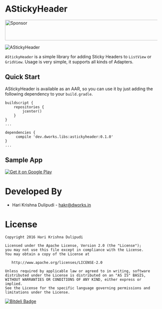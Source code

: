 AStickyHeader
==========

<a href="https://app.codesponsor.io/link/DDouVAHvg5bDgXhVeHCW8XH1/DWorkS/AStickyHeader" rel="nofollow"><img src="https://app.codesponsor.io/embed/DDouVAHvg5bDgXhVeHCW8XH1/DWorkS/AStickyHeader.svg" style="width: 888px; height: 68px;" alt="Sponsor" /></a>

![AStickyHeader](https://github.com/DWorkS/AStickyHeader/raw/master/header.png)

`AStickyHeader` is a simple library for adding Sticky Headers to `ListView` or `GridView`.
Usage is very simple, it supports all kinds of Adapters. 

## Quick Start

AStickyHeader is available as an AAR, so you can use it by just adding the following dependency to your `build.gradle`.
```
buildscript {
    repositories {
        jcenter()
    }
}
...

dependencies {
     compile 'dev.dworks.libs:astickyheader:0.1.0'
}
...
```

## Sample App

[![Get it on Google Play](http://www.android.com/images/brand/get_it_on_play_logo_small.png)](http://play.google.com/store/apps/details?id=dev.dworks.libs.astickyheader)


Developed By
============

* Hari Krishna Dulipudi - <hakr@dworks.in>


License
=======

    Copyright 2016 Hari Krishna Dulipudi

    Licensed under the Apache License, Version 2.0 (the "License");
    you may not use this file except in compliance with the License.
    You may obtain a copy of the License at

       http://www.apache.org/licenses/LICENSE-2.0

    Unless required by applicable law or agreed to in writing, software
    distributed under the License is distributed on an "AS IS" BASIS,
    WITHOUT WARRANTIES OR CONDITIONS OF ANY KIND, either express or implied.
    See the License for the specific language governing permissions and
    limitations under the License.





[1]: https://play.google.com/store/apps/details?id=dev.dworks.apps.anexplorer


[![Bitdeli Badge](https://d2weczhvl823v0.cloudfront.net/DWorkS/astickyheader/trend.png)](https://bitdeli.com/free "Bitdeli Badge")

